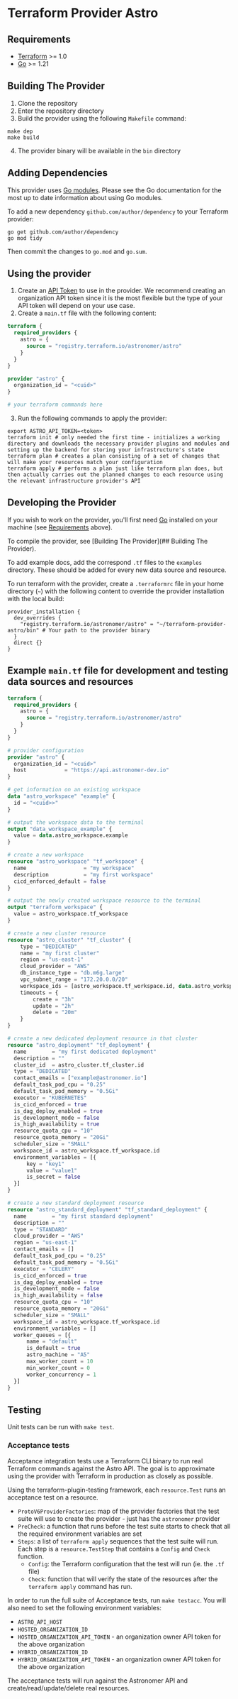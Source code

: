 # Terraform Provider Astro

## Requirements

- [Terraform](https://developer.hashicorp.com/terraform/downloads) >= 1.0
- [Go](https://golang.org/doc/install) >= 1.21

## Building The Provider

1. Clone the repository
2. Enter the repository directory
3. Build the provider using the following `Makefile` command:

```shell
make dep
make build
```

4. The provider binary will be available in the `bin` directory

## Adding Dependencies

This provider uses [Go modules](https://github.com/golang/go/wiki/Modules).
Please see the Go documentation for the most up to date information about using Go modules.

To add a new dependency `github.com/author/dependency` to your Terraform provider:

```shell
go get github.com/author/dependency
go mod tidy
```

Then commit the changes to `go.mod` and `go.sum`.

## Using the provider
1. Create an [API Token](https://docs.astronomer.io/astro/automation-authentication#step-1-create-an-api-token) to use in the provider. We recommend creating an organization API token since it is the most flexible but the type of your API token will depend on your use case.
2. Create a `main.tf` file with the following content:
```terraform
terraform {
  required_providers {
    astro = {
      source = "registry.terraform.io/astronomer/astro"
    }
  }
}

provider "astro" {
  organization_id = "<cuid>"
}

# your terraform commands here
```
3. Run the following commands to apply the provider:
```shell
export ASTRO_API_TOKEN=<token>
terraform init # only needed the first time - initializes a working directory and downloads the necessary provider plugins and modules and setting up the backend for storing your infrastructure's state
terraform plan # creates a plan consisting of a set of changes that will make your resources match your configuration
terraform apply # performs a plan just like terraform plan does, but then actually carries out the planned changes to each resource using the relevant infrastructure provider's API
```

## Developing the Provider

If you wish to work on the provider, you'll first need [Go](http://www.golang.org) installed on your machine (see [Requirements](#requirements) above).

To compile the provider, see [Building The Provider](## Building The Provider).

To add example docs, add the correspond `.tf` files to the `examples` directory. These should be added for every new data source and resource.

To run terraform with the provider, create a `.terraformrc` file in your home directory (`~`) with the following content to override the provider installation with the local build:

```hcl
provider_installation {
  dev_overrides {
    "registry.terraform.io/astronomer/astro" = "~/terraform-provider-astro/bin" # Your path to the provider binary
  }
  direct {}
}
```

## Example `main.tf` file for development and testing data sources and resources
```terraform
terraform {
  required_providers {
    astro = {
      source = "registry.terraform.io/astronomer/astro"
    }
  }
}

# provider configuration
provider "astro" {
  organization_id = "<cuid>"
  host            = "https://api.astronomer-dev.io"
}

# get information on an existing workspace
data "astro_workspace" "example" {
  id = "<cuid>>"
}

# output the workspace data to the terminal
output "data_workspace_example" {
  value = data.astro_workspace.example
}

# create a new workspace
resource "astro_workspace" "tf_workspace" {
  name                  = "my workspace"
  description           = "my first workspace"
  cicd_enforced_default = false
}

# output the newly created workspace resource to the terminal
output "terraform_workspace" {
  value = astro_workspace.tf_workspace
}

# create a new cluster resource
resource "astro_cluster" "tf_cluster" {
    type = "DEDICATED"
    name = "my first cluster"
    region = "us-east-1"
    cloud_provider = "AWS"
    db_instance_type = "db.m6g.large"
    vpc_subnet_range = "172.20.0.0/20"
    workspace_ids = [astro_workspace.tf_workspace.id, data.astro_workspace.example.id]
    timeouts = {
        create = "3h"
        update = "2h"
        delete = "20m"
    }
}

# create a new dedicated deployment resource in that cluster
resource "astro_deployment" "tf_deployment" {
  name        = "my first dedicated deployment"
  description = ""
  cluster_id  = astro_cluster.tf_cluster.id
  type = "DEDICATED"
  contact_emails = ["example@astronomer.io"]
  default_task_pod_cpu = "0.25"
  default_task_pod_memory = "0.5Gi"
  executor = "KUBERNETES"
  is_cicd_enforced = true
  is_dag_deploy_enabled = true
  is_development_mode = false
  is_high_availability = true
  resource_quota_cpu = "10"
  resource_quota_memory = "20Gi"
  scheduler_size = "SMALL"
  workspace_id = astro_workspace.tf_workspace.id
  environment_variables = [{
      key = "key1"
      value = "value1"
      is_secret = false
  }]
}

# create a new standard deployment resource
resource "astro_standard_deployment" "tf_standard_deployment" {
  name        = "my first standard deployment"
  description = ""
  type = "STANDARD"
  cloud_provider = "AWS"
  region = "us-east-1"
  contact_emails = []
  default_task_pod_cpu = "0.25"
  default_task_pod_memory = "0.5Gi"
  executor = "CELERY"
  is_cicd_enforced = true
  is_dag_deploy_enabled = true
  is_development_mode = false
  is_high_availability = false
  resource_quota_cpu = "10"
  resource_quota_memory = "20Gi"
  scheduler_size = "SMALL"
  workspace_id = astro_workspace.tf_workspace.id
  environment_variables = []
  worker_queues = [{
      name = "default"
      is_default = true
      astro_machine = "A5"
      max_worker_count = 10
      min_worker_count = 0
      worker_concurrency = 1
  }]
}
```

## Testing
Unit tests can be run with `make test`.

### Acceptance tests
Acceptance integration tests use a Terraform CLI binary to run real Terraform commands against the Astro API. The goal is to approximate using the provider with Terraform in production as closely as possible.

Using the terraform-plugin-testing framework, each `resource.Test` runs an acceptance test on a resource.
- `ProtoV6ProviderFactories`: map of the provider factories that the test suite will use to create the provider - just has the `astronomer` provider
- `PreCheck`: a function that runs before the test suite starts to check that all the required environment variables are set
- `Steps`: a list of `terraform apply` sequences that the test suite will run. Each step is a `resource.TestStep` that contains a `Config` and `Check` function.
  - `Config`: the Terraform configuration that the test will run (ie. the `.tf` file)
  - `Check`: function that will verify the state of the resources after the `terraform apply` command has run.

In order to run the full suite of Acceptance tests, run `make testacc`.
You will also need to set the following environment variables:
- `ASTRO_API_HOST`
- `HOSTED_ORGANIZATION_ID`
- `HOSTED_ORGANIZATION_API_TOKEN` - an organization owner API token for the above organization
- `HYBRID_ORGANIZATION_ID`
- `HYBRID_ORGANIZATION_API_TOKEN` - an organization owner API token for the above organization

The acceptance tests will run against the Astronomer API and create/read/update/delete real resources.



